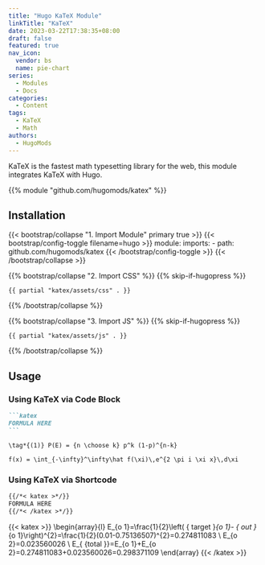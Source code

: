 ```yaml
---
title: "Hugo KaTeX Module"
linkTitle: "KaTeX"
date: 2023-03-22T17:38:35+08:00
draft: false
featured: true
nav_icon:
  vendor: bs
  name: pie-chart
series:
  - Modules
  - Docs
categories:
  - Content
tags:
  - KaTeX
  - Math
authors:
  - HugoMods
---
```


KaTeX is the fastest math typesetting library for the web, this module integrates KaTeX with Hugo.

<!--more-->

{{% module "github.com/hugomods/katex" %}}

## Installation

{{< bootstrap/collapse "1. Import Module" primary true >}}
{{< bootstrap/config-toggle filename=hugo >}}
module:
  imports:
    - path: github.com/hugomods/katex
{{< /bootstrap/config-toggle >}}
{{< /bootstrap/collapse >}}

{{% bootstrap/collapse "2. Import CSS" %}}
{{% skip-if-hugopress %}}
```go-html-template
{{ partial "katex/assets/css" . }}
```
{{% /bootstrap/collapse %}}

{{% bootstrap/collapse "3. Import JS" %}}
{{% skip-if-hugopress %}}
```go-html-template
{{ partial "katex/assets/js" . }}
```
{{% /bootstrap/collapse %}}

## Usage

### Using KaTeX via Code Block

````markdown
```katex
FORMULA HERE
```
````

```katex
\tag*{(1)} P(E) = {n \choose k} p^k (1-p)^{n-k}
```

```katex
f(x) = \int_{-\infty}^\infty\hat f(\xi)\,e^{2 \pi i \xi x}\,d\xi
```

### Using KaTeX via Shortcode

````markdown
{{/*< katex >*/}}
FORMULA HERE
{{/*< /katex >*/}}
````

{{< katex >}}
  \begin{array}{l}
  E_{o 1}=\frac{1}{2}\left( { target }_{o 1}- { out }_{o 1}\right)^{2}=\frac{1}{2}(0.01-0.75136507)^{2}=0.274811083 \\
  E_{o 2}=0.023560026 \\
  E_{ {total }}=E_{o 1}+E_{o 2}=0.274811083+0.023560026=0.298371109
  \end{array}
{{< /katex >}}
